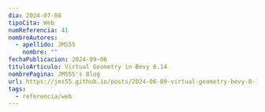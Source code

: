 ```yaml
---
dia: 2024-07-08
tipoCita: Web
numReferencia: 41
nombreAutores:
  - apellido: JMS55
    nombre: ""
fechaPublicacion: 2024-09-06
tituloArticulo: Virtual Geometry in Bevy 0.14
nombrePagina: JMS55's Blog
url: https://jms55.github.io/posts/2024-06-09-virtual-geometry-bevy-0-14/
tags:
  - referencia/web
---
```

